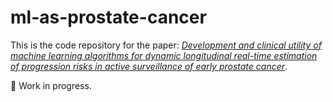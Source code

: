 # ml-as-prostate-cancer

This is the code repository for the paper: [*Development and clinical utility of machine learning algorithms for dynamic longitudinal real-time estimation of progression risks in active surveillance of early prostate cancer*](#).

🚧 Work in progress.
